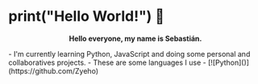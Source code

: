 # print("Hello World!") 👋
<p align="center">
  <b>Hello everyone, my name is Sebastián.</b></p>
- I'm currently learning Python, JavaScript and doing some personal and collaboratives projects.
- These are some languages I use
- [![Python]()](https://github.com/Zyeho)

